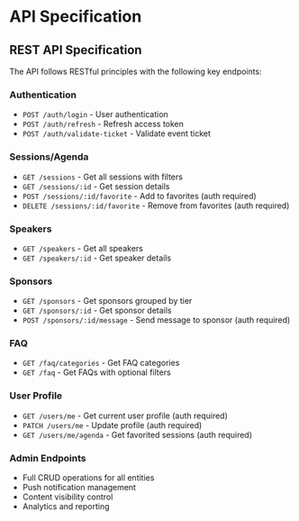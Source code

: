 # API Specification

## REST API Specification

The API follows RESTful principles with the following key endpoints:

### Authentication
- `POST /auth/login` - User authentication
- `POST /auth/refresh` - Refresh access token
- `POST /auth/validate-ticket` - Validate event ticket

### Sessions/Agenda
- `GET /sessions` - Get all sessions with filters
- `GET /sessions/:id` - Get session details
- `POST /sessions/:id/favorite` - Add to favorites (auth required)
- `DELETE /sessions/:id/favorite` - Remove from favorites (auth required)

### Speakers
- `GET /speakers` - Get all speakers
- `GET /speakers/:id` - Get speaker details

### Sponsors
- `GET /sponsors` - Get sponsors grouped by tier
- `GET /sponsors/:id` - Get sponsor details
- `POST /sponsors/:id/message` - Send message to sponsor (auth required)

### FAQ
- `GET /faq/categories` - Get FAQ categories
- `GET /faq` - Get FAQs with optional filters

### User Profile
- `GET /users/me` - Get current user profile (auth required)
- `PATCH /users/me` - Update profile (auth required)
- `GET /users/me/agenda` - Get favorited sessions (auth required)

### Admin Endpoints
- Full CRUD operations for all entities
- Push notification management
- Content visibility control
- Analytics and reporting
